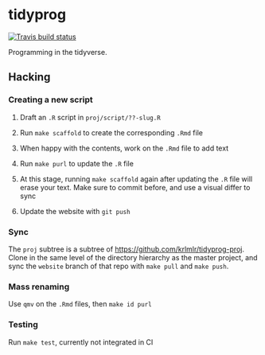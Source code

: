 # tidyprog

<!-- badges: start -->
[![Travis build status](https://travis-ci.org/krlmlr/tidyprog.svg?branch=master)](https://travis-ci.org/krlmlr/tidyprog)
<!-- badges: end -->

Programming in the tidyverse.

## Hacking

### Creating a new script

1. Draft an `.R` script in `proj/script/??-slug.R`

2. Run `make scaffold` to create the corresponding `.Rmd` file

3. When happy with the contents, work on the `.Rmd` file to add text

4. Run `make purl` to update the `.R` file

5. At this stage, running `make scaffold` again after updating the `.R` file will erase your text. Make sure to commit before, and use a visual differ to sync

6. Update the website with `git push`

### Sync

The `proj` subtree is a subtree of https://github.com/krlmlr/tidyprog-proj. Clone in the same level of the directory hierarchy as the master project, and sync the `website` branch of that repo with `make pull` and `make push`.

### Mass renaming

Use `qmv` on the `.Rmd` files, then `make id purl`

### Testing

Run `make test`, currently not integrated in CI
